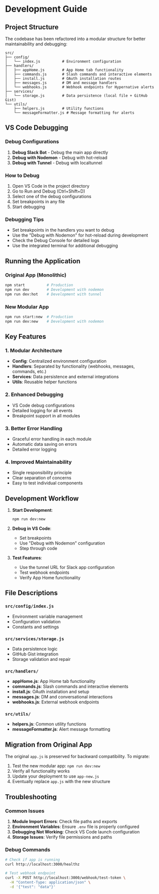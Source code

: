 # Development Guide

## Project Structure

The codebase has been refactored into a modular structure for better maintainability and debugging:

```
src/
├── config/
│   └── index.js          # Environment configuration
├── handlers/
│   ├── appHome.js        # App Home tab functionality
│   ├── commands.js       # Slash commands and interactive elements
│   ├── install.js        # OAuth installation routes
│   ├── messages.js       # DM and message handlers
│   └── webhooks.js       # Webhook endpoints for Hypernative alerts
├── services/
│   └── storage.js        # Data persistence (local file + GitHub Gist)
└── utils/
    ├── helpers.js        # Utility functions
    └── messageFormatter.js # Message formatting for alerts
```

## VS Code Debugging

### Debug Configurations

1. **Debug Slack Bot** - Debug the main app directly
2. **Debug with Nodemon** - Debug with hot-reload
3. **Debug with Tunnel** - Debug with localtunnel

### How to Debug

1. Open VS Code in the project directory
2. Go to Run and Debug (Ctrl+Shift+D)
3. Select one of the debug configurations
4. Set breakpoints in any file
5. Start debugging

### Debugging Tips

- Set breakpoints in the handlers you want to debug
- Use the "Debug with Nodemon" for hot-reload during development
- Check the Debug Console for detailed logs
- Use the integrated terminal for additional debugging

## Running the Application

### Original App (Monolithic)

```bash
npm start          # Production
npm run dev        # Development with nodemon
npm run dev:hot    # Development with tunnel
```

### New Modular App

```bash
npm run start:new  # Production
npm run dev:new    # Development with nodemon
```

## Key Features

### 1. Modular Architecture

- **Config**: Centralized environment configuration
- **Handlers**: Separated by functionality (webhooks, messages, commands, etc.)
- **Services**: Data persistence and external integrations
- **Utils**: Reusable helper functions

### 2. Enhanced Debugging

- VS Code debug configurations
- Detailed logging for all events
- Breakpoint support in all modules

### 3. Better Error Handling

- Graceful error handling in each module
- Automatic data saving on errors
- Detailed error logging

### 4. Improved Maintainability

- Single responsibility principle
- Clear separation of concerns
- Easy to test individual components

## Development Workflow

1. **Start Development**:

   ```bash
   npm run dev:new
   ```

2. **Debug in VS Code**:

   - Set breakpoints
   - Use "Debug with Nodemon" configuration
   - Step through code

3. **Test Features**:
   - Use the tunnel URL for Slack app configuration
   - Test webhook endpoints
   - Verify App Home functionality

## File Descriptions

### `src/config/index.js`

- Environment variable management
- Configuration validation
- Constants and settings

### `src/services/storage.js`

- Data persistence logic
- GitHub Gist integration
- Storage validation and repair

### `src/handlers/`

- **appHome.js**: App Home tab functionality
- **commands.js**: Slash commands and interactive elements
- **install.js**: OAuth installation and setup
- **messages.js**: DM and conversational interactions
- **webhooks.js**: External webhook endpoints

### `src/utils/`

- **helpers.js**: Common utility functions
- **messageFormatter.js**: Alert message formatting

## Migration from Original App

The original `app.js` is preserved for backward compatibility. To migrate:

1. Test the new modular app: `npm run dev:new`
2. Verify all functionality works
3. Update your deployment to use `app-new.js`
4. Eventually replace `app.js` with the new structure

## Troubleshooting

### Common Issues

1. **Module Import Errors**: Check file paths and exports
2. **Environment Variables**: Ensure `.env` file is properly configured
3. **Debugging Not Working**: Check VS Code launch configuration
4. **Storage Issues**: Verify file permissions and paths

### Debug Commands

```bash
# Check if app is running
curl http://localhost:3000/healthz

# Test webhook endpoint
curl -X POST http://localhost:3000/webhook/test-token \
  -H "Content-Type: application/json" \
  -d '{"test": "data"}'
```
